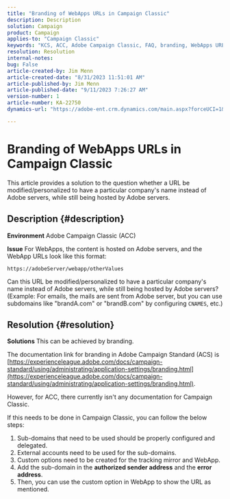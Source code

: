 ```yaml
---
title: "Branding of WebApps URLs in Campaign Classic"
description: Description
solution: Campaign
product: Campaign
applies-to: "Campaign Classic"
keywords: "KCS, ACC, Adobe Campaign Classic, FAQ, branding, WebApps URL, Adobe Campaign Standard, ACS"
resolution: Resolution
internal-notes: 
bug: False
article-created-by: Jim Menn
article-created-date: "8/31/2023 11:51:01 AM"
article-published-by: Jim Menn
article-published-date: "9/11/2023 7:26:27 AM"
version-number: 1
article-number: KA-22750
dynamics-url: "https://adobe-ent.crm.dynamics.com/main.aspx?forceUCI=1&pagetype=entityrecord&etn=knowledgearticle&id=4bf9f2a2-f447-ee11-be6d-6045bd006268"

---
```

# Branding of WebApps URLs in Campaign Classic


This article provides a solution to the question whether a URL be modified/personalized to have a particular company's name instead of Adobe servers, while still being hosted by Adobe servers.

## Description {#description}


<b>Environment</b>
Adobe Campaign Classic (ACC)

<b>Issue</b>
For WebApps, the content is hosted on Adobe servers, and the WebApp URLs look like this format:

`https://adobeServer/webapp/otherValues`

Can this URL be modified/personalized to have a particular company's name instead of Adobe servers, while still being hosted by Adobe servers?
(Example: For emails, the mails are sent from Adobe server, but you can use subdomains like "brandA.com" or "brandB.com" by configuring `CNAMES`, etc.)


## Resolution {#resolution}


<b>Solutions</b>
This can be achieved by branding.

The documentation link for branding in Adobe Campaign Standard (ACS) is [https://experienceleague.adobe.com/docs/campaign-standard/using/administrating/application-settings/branding.html](https://experienceleague.adobe.com/docs/campaign-standard/using/administrating/application-settings/branding.html).


However, for ACC, there currently isn't any documentation for Campaign Classic.

If this needs to be done in Campaign Classic, you can follow the below steps:
1. Sub-domains that need to be used should be properly configured and delegated.
2. External accounts need to be used for the sub-domains.
3. Custom options need to be created for the tracking mirror and WebApp.
4. Add the sub-domain in the <b>authorized sender address</b> and the <b>error address</b>.
5. Then, you can use the custom option in WebApp to show the URL as mentioned.

